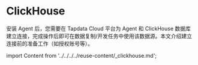 # ClickHouse

安装 Agent 后，您需要在 Tapdata Cloud 平台为 Agent 和 ClickHouse 数据库建立连接，完成操作后即可在数据复制/开发任务中使用该数据源。本文介绍建立连接前的准备工作（如授权账号等）。

import Content from '../../../../reuse-content/_clickhouse.md';

<Content />